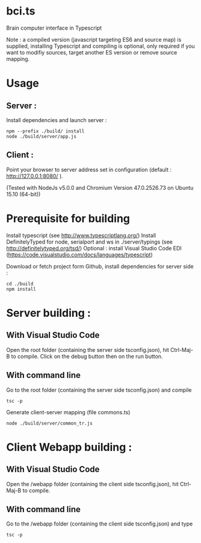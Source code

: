 # bci.ts
Brain computer interface in Typescript

Note : a compiled version (javascript targeting ES6 and source map) is supplied, installing Typescript and compiling is optional,
only required if you want to modifiy sources, target another ES version or remove source mapping.

Usage
=====


Server :
-------

Install dependencies and launch server :

```
npm --prefix ./build/ install
node ./build/server/app.js
```


Client :
-------

Point your browser to server address set in configuration (default : http://127.0.0.1:8080/ ).


(Tested with NodeJs v5.0.0 and Chromium Version 47.0.2526.73 on Ubuntu 15.10 (64-bit))



Prerequisite for building
=========================

Install typescript (see http://www.typescriptlang.org/)
Install DefinitelyTyped for node, serialport and ws in ./server/typings (see http://definitelytyped.org/tsd/) 
Optional : install Visual Studio Code EDI (https://code.visualstudio.com/docs/languages/typescript)

Download or fetch project form Github, install dependencies for server side :
```
cd ./build
npm install
```

Server building :
==========================

With Visual Studio Code
-----------------------

Open the root folder (containing the server side tsconfig.json), hit Ctrl-Maj-B to compile. 
Click on the debug button then on the run button.

With command line
-----------------

Go to the root folder (containing the server side tsconfig.json) and compile

```
tsc -p
```

Generate client-server mapping (file commons.ts)

```
node ./build/server/common_tr.js
```


Client Webapp building :
=================

With Visual Studio Code
-----------------------

Open the /webapp folder (containing the client side tsconfig.json), hit Ctrl-Maj-B to compile. 

With command line
-----------------

Go to the /webapp folder (containing the client side tsconfig.json) and type

```
tsc -p
```
